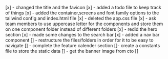 [x] - changed the title and the favicon
[x] - added a todo file to keep track of things
[x] - added the container,screens and font family options to the tailwind config and index.html file
[x] - deleted the app.css file
[x] - ask team members to use uppercase letter for the components and store them on one component folder instead of different folders
[x] - redid the hero section
[x] - made some changes to the search bar
[x] - added a nav bar component
[] - restructure the files/folders in order for it to be easy to navigate
[] - complete the feature calender section
[]- create a constants file to store the static data
[] - get the banner image from cto
[]
